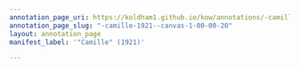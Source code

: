 ```yaml
---
annotation_page_uri: https://koldham1.github.io/kow/annotations/-camille-1921--canvas-1-00-00-20.json
annotation_page_slug: "-camille-1921--canvas-1-00-00-20"
layout: annotation_page
manifest_label: '"Camille" (1921)'

---
```


